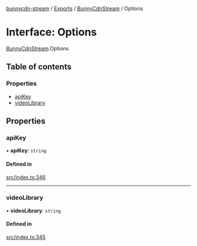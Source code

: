 [bunnycdn-stream](../README.md) / [Exports](../modules.md) / [BunnyCdnStream](../modules/BunnyCdnStream.md) / Options

# Interface: Options

[BunnyCdnStream](../modules/BunnyCdnStream.md).Options

## Table of contents

### Properties

- [apiKey](BunnyCdnStream.Options.md#apikey)
- [videoLibrary](BunnyCdnStream.Options.md#videolibrary)

## Properties

### apiKey

• **apiKey**: `string`

#### Defined in

[src/index.ts:346](https://github.com/dan-online/bunnycdn-stream/blob/0d47ebd/src/index.ts#L346)

___

### videoLibrary

• **videoLibrary**: `string`

#### Defined in

[src/index.ts:345](https://github.com/dan-online/bunnycdn-stream/blob/0d47ebd/src/index.ts#L345)
